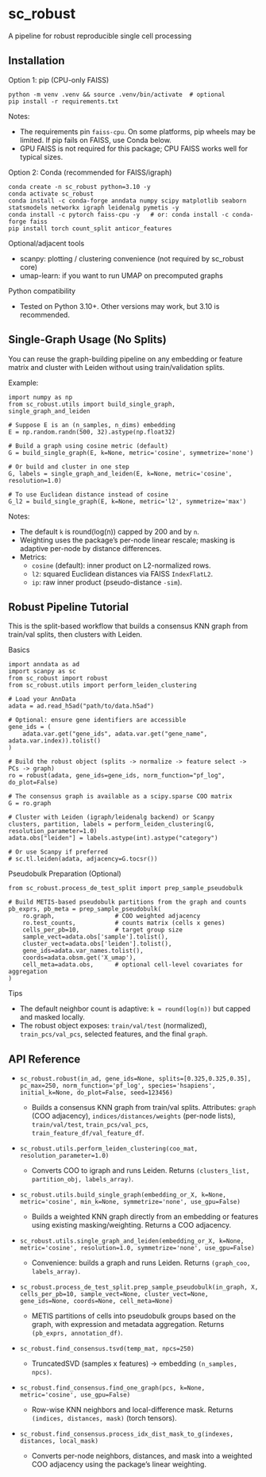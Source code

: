 # sc_robust
A pipeline for robust reproducible single cell processing

Installation
------------

Option 1: pip (CPU-only FAISS)

```
python -m venv .venv && source .venv/bin/activate  # optional
pip install -r requirements.txt
```

Notes:
- The requirements pin `faiss-cpu`. On some platforms, pip wheels may be limited. If pip fails on FAISS, use Conda below.
- GPU FAISS is not required for this package; CPU FAISS works well for typical sizes.

Option 2: Conda (recommended for FAISS/igraph)

```
conda create -n sc_robust python=3.10 -y
conda activate sc_robust
conda install -c conda-forge anndata numpy scipy matplotlib seaborn statsmodels networkx igraph leidenalg pymetis -y
conda install -c pytorch faiss-cpu -y   # or: conda install -c conda-forge faiss
pip install torch count_split anticor_features
```

Optional/adjacent tools
- scanpy: plotting / clustering convenience (not required by sc_robust core)
- umap-learn: if you want to run UMAP on precomputed graphs

Python compatibility
- Tested on Python 3.10+. Other versions may work, but 3.10 is recommended.

Single-Graph Usage (No Splits)
------------------------------

You can reuse the graph-building pipeline on any embedding or feature matrix and cluster with Leiden without using train/validation splits.

Example:

```
import numpy as np
from sc_robust.utils import build_single_graph, single_graph_and_leiden

# Suppose E is an (n_samples, n_dims) embedding
E = np.random.randn(500, 32).astype(np.float32)

# Build a graph using cosine metric (default)
G = build_single_graph(E, k=None, metric='cosine', symmetrize='none')

# Or build and cluster in one step
G, labels = single_graph_and_leiden(E, k=None, metric='cosine', resolution=1.0)

# To use Euclidean distance instead of cosine
G_l2 = build_single_graph(E, k=None, metric='l2', symmetrize='max')
```

Notes:
- The default `k` is round(log(n)) capped by 200 and by `n`.
- Weighting uses the package’s per-node linear rescale; masking is adaptive per-node by distance differences.
- Metrics:
  - `cosine` (default): inner product on L2-normalized rows.
  - `l2`: squared Euclidean distances via FAISS `IndexFlatL2`.
  - `ip`: raw inner product (pseudo-distance `-sim`).

Robust Pipeline Tutorial
------------------------

This is the split-based workflow that builds a consensus KNN graph from train/val splits, then clusters with Leiden.

Basics

```
import anndata as ad
import scanpy as sc
from sc_robust import robust
from sc_robust.utils import perform_leiden_clustering

# Load your AnnData
adata = ad.read_h5ad("path/to/data.h5ad")

# Optional: ensure gene identifiers are accessible
gene_ids = (
    adata.var.get("gene_ids", adata.var.get("gene_name", adata.var.index)).tolist()
)

# Build the robust object (splits -> normalize -> feature select -> PCs -> graph)
ro = robust(adata, gene_ids=gene_ids, norm_function="pf_log", do_plot=False)

# The consensus graph is available as a scipy.sparse COO matrix
G = ro.graph

# Cluster with Leiden (igraph/leidenalg backend) or Scanpy
clusters, partition, labels = perform_leiden_clustering(G, resolution_parameter=1.0)
adata.obs["leiden"] = labels.astype(int).astype("category")

# Or use Scanpy if preferred
# sc.tl.leiden(adata, adjacency=G.tocsr())
```

Pseudobulk Preparation (Optional)

```
from sc_robust.process_de_test_split import prep_sample_pseudobulk

# Build METIS-based pseudobulk partitions from the graph and counts
pb_exprs, pb_meta = prep_sample_pseudobulk(
    ro.graph,                 # COO weighted adjacency
    ro.test_counts,           # counts matrix (cells x genes)
    cells_per_pb=10,          # target group size
    sample_vect=adata.obs['sample'].tolist(),
    cluster_vect=adata.obs['leiden'].tolist(),
    gene_ids=adata.var_names.tolist(),
    coords=adata.obsm.get('X_umap'),
    cell_meta=adata.obs,      # optional cell-level covariates for aggregation
)
```

Tips
- The default neighbor count is adaptive: `k ≈ round(log(n))` but capped and masked locally.
- The robust object exposes: `train/val/test` (normalized), `train_pcs/val_pcs`, selected features, and the final `graph`.

API Reference
-------------

- `sc_robust.robust(in_ad, gene_ids=None, splits=[0.325,0.325,0.35], pc_max=250, norm_function='pf_log', species='hsapiens', initial_k=None, do_plot=False, seed=123456)`
  - Builds a consensus KNN graph from train/val splits. Attributes: `graph` (COO adjacency), `indices/distances/weights` (per-node lists), `train/val/test`, `train_pcs/val_pcs`, `train_feature_df/val_feature_df`.

- `sc_robust.utils.perform_leiden_clustering(coo_mat, resolution_parameter=1.0)`
  - Converts COO to igraph and runs Leiden. Returns `(clusters_list, partition_obj, labels_array)`.

- `sc_robust.utils.build_single_graph(embedding_or_X, k=None, metric='cosine', min_k=None, symmetrize='none', use_gpu=False)`
  - Builds a weighted KNN graph directly from an embedding or features using existing masking/weighting. Returns a COO adjacency.

- `sc_robust.utils.single_graph_and_leiden(embedding_or_X, k=None, metric='cosine', resolution=1.0, symmetrize='none', use_gpu=False)`
  - Convenience: builds a graph and runs Leiden. Returns `(graph_coo, labels_array)`.

- `sc_robust.process_de_test_split.prep_sample_pseudobulk(in_graph, X, cells_per_pb=10, sample_vect=None, cluster_vect=None, gene_ids=None, coords=None, cell_meta=None)`
  - METIS partitions of cells into pseudobulk groups based on the graph, with expression and metadata aggregation. Returns `(pb_exprs, annotation_df)`.

- `sc_robust.find_consensus.tsvd(temp_mat, npcs=250)`
  - TruncatedSVD (samples x features) → embedding `(n_samples, npcs)`.

- `sc_robust.find_consensus.find_one_graph(pcs, k=None, metric='cosine', use_gpu=False)`
  - Row-wise KNN neighbors and local-difference mask. Returns `(indices, distances, mask)` (torch tensors).

- `sc_robust.find_consensus.process_idx_dist_mask_to_g(indexes, distances, local_mask)`
  - Converts per-node neighbors, distances, and mask into a weighted COO adjacency using the package’s linear weighting.
